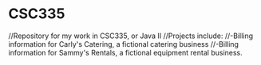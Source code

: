 # CSC335
//Repository for my work in CSC335, or Java II
//Projects include:
//-Billing information for Carly's Catering, a fictional catering business
//-Billing information for Sammy's Rentals, a fictional equipment rental business.

